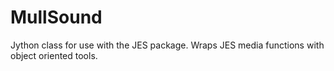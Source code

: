 MullSound
=========

Jython class for use with the JES package. Wraps JES media functions with object oriented tools.